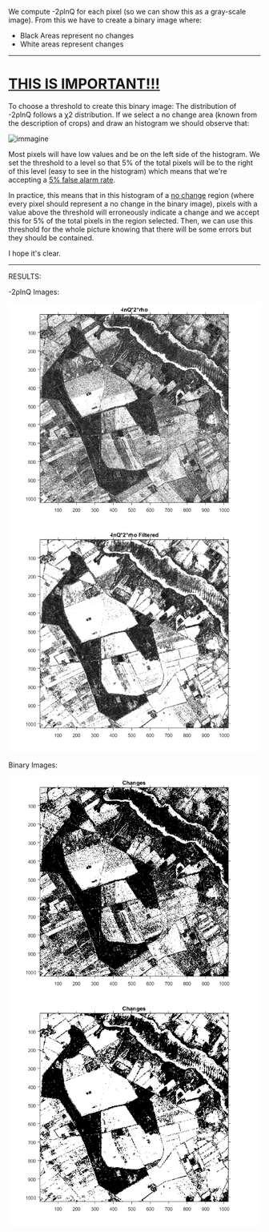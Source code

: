 We compute -2ρlnQ for each pixel (so we can show this as a gray-scale image). From this we have to create a binary image where:  
- Black Areas represent no changes
- White areas represent changes

---
# <ins>THIS IS IMPORTANT!!!</ins>

To choose a threshold to create this binary image: The distribution of -2ρlnQ follows a χ2 distribution. If we select a no change area (known from the description of crops) and draw an histogram we should observe that:

![immagine](https://github.com/Roberto888888/Remote-Sensing-Project-Polarimetric-SAR/assets/90435131/4dcef14a-db7e-467d-8489-4b75a1c1deb8)

Most pixels will have low values and be on the left side of the histogram. We set the threshold to a level so that 5% of the total pixels will be to the right of this level (easy to see in the histogram) which means that we're accepting a <ins>5% false alarm rate</ins>.

In practice, this means that in this histogram of a <ins>no change</ins> region (where every pixel should represent a no change in the binary image), pixels with a value above the threshold will erroneously indicate a change and we accept this for 5% of the total pixels in the region selected. Then, we can use this threshold for the whole picture knowing that there will be some errors but they should be contained.

I hope it's clear.

---
RESULTS:

-2ρlnQ Images:

![](https://github.com/Roberto888888/Remote-Sensing-Project-Polarimetric-SAR/blob/main/5-Change-Detection/lnQ.bmp)
![](https://github.com/Roberto888888/Remote-Sensing-Project-Polarimetric-SAR/blob/main/5-Change-Detection/lnQ%20Filtered.bmp)

Binary Images:

![](https://github.com/Roberto888888/Remote-Sensing-Project-Polarimetric-SAR/blob/main/5-Change-Detection/changes.bmp)
![](https://github.com/Roberto888888/Remote-Sensing-Project-Polarimetric-SAR/blob/main/5-Change-Detection/changes%20Filtered.bmp)
